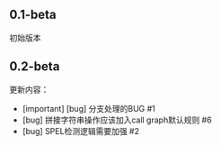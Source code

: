 ## 0.1-beta

初始版本

## 0.2-beta

更新内容：
- [important] [bug] 分支处理的BUG #1
- [bug] 拼接字符串操作应该加入call graph默认规则 #6
- [bug] SPEL检测逻辑需要加强 #2